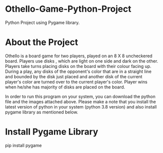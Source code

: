 # Othello-Game-Python-Project
Python Project using Pygame library.
# About the Project
Othello is a board game for two players, played on an 8 X 8 uncheckered board.
Players use disks , which are light on one side and dark on the other.
Players take turns placing disks on the board with their colour facing up.
During a play, any disks of the opponent's color that are in a straight line and bounded by the disk just placed and another disk of the current player's color are turned over to the current player's color.
Player wins when he/she has majority of disks are placed on the board. 

In order to run this program on your system, you can download the python file and the images attached above. Please make a note that you install the latest version of python in your system (python 3.8 version) and also install pygame library as mentioned below.
# Install Pygame Library
pip install pygame
